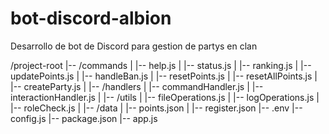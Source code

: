 # bot-discord-albion
Desarrollo de bot de Discord para gestion de partys en clan

/project-root
|-- /commands
|   |-- help.js
|   |-- status.js
|   |-- ranking.js
|   |-- updatePoints.js
|   |-- handleBan.js
|   |-- resetPoints.js
|   |-- resetAllPoints.js
|   |-- createParty.js
|
|-- /handlers
|   |-- commandHandler.js
|   |-- interactionHandler.js
|
|-- /utils
|   |-- fileOperations.js
|   |-- logOperations.js
|   |-- roleCheck.js
|
|-- /data
|   |-- points.json
|   |-- register.json
|-- .env
|-- config.js
|-- package.json
|-- app.js

